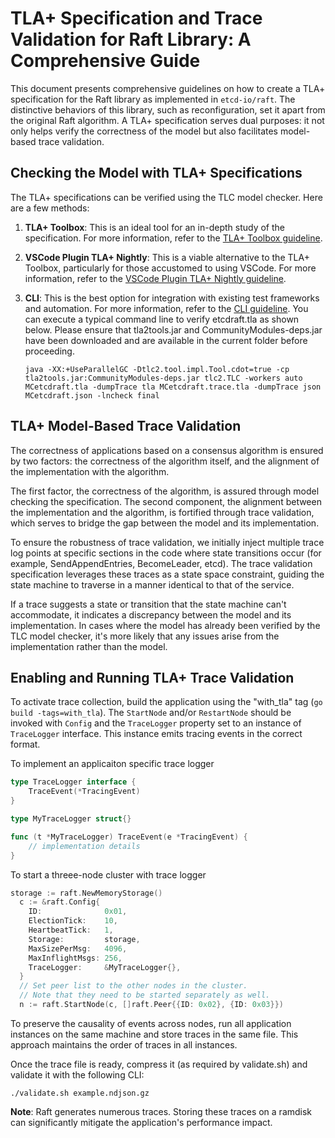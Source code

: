 # TLA+ Specification and Trace Validation for Raft Library: A Comprehensive Guide

This document presents comprehensive guidelines on how to create a TLA+ specification for the Raft library as implemented in `etcd-io/raft`. The distinctive behaviors of this library, such as reconfiguration, set it apart from the original Raft algorithm. A TLA+ specification serves dual purposes: it not only helps verify the correctness of the model but also facilitates model-based trace validation.

## Checking the Model with TLA+ Specifications

The TLA+ specifications can be verified using the TLC model checker. Here are a few methods:

1. **TLA+ Toolbox**: This is an ideal tool for an in-depth study of the specification. For more information, refer to the [TLA+ Toolbox guideline](https://lamport.azurewebsites.net/tla/toolbox.html).

2. **VSCode Plugin TLA+ Nightly**: This is a viable alternative to the TLA+ Toolbox, particularly for those accustomed to using VSCode. For more information, refer to the [VSCode Plugin TLA+ Nightly guideline](https://github.com/tlaplus/vscode-tlaplus/wiki).

3. **CLI**: This is the best option for integration with existing test frameworks and automation. For more information, refer to the [CLI guideline](https://learntla.com/topics/cli.html). You can execute a typical command line to verify etcdraft.tla as shown below. Please ensure that tla2tools.jar and CommunityModules-deps.jar have been downloaded and are available in the current folder before proceeding.

    ```console
    java -XX:+UseParallelGC -Dtlc2.tool.impl.Tool.cdot=true -cp tla2tools.jar:CommunityModules-deps.jar tlc2.TLC -workers auto MCetcdraft.tla -dumpTrace tla MCetcdraft.trace.tla -dumpTrace json MCetcdraft.json -lncheck final
    ```

## TLA+ Model-Based Trace Validation

The correctness of applications based on a consensus algorithm is ensured by two factors: the correctness of the algorithm itself, and the alignment of the implementation with the algorithm. 

The first factor, the correctness of the algorithm, is assured through model checking the specification. The second component, the alignment between the implementation and the algorithm, is fortified through trace validation, which serves to bridge the gap between the model and its implementation.

To ensure the robustness of trace validation, we initially inject multiple trace log points at specific sections in the code where state transitions occur (for example, SendAppendEntries, BecomeLeader, etcd). The trace validation specification leverages these traces as a state space constraint, guiding the state machine to traverse in a manner identical to that of the service.

If a trace suggests a state or transition that the state machine can't accommodate, it indicates a discrepancy between the model and its implementation. In cases where the model has already been verified by the TLC model checker, it's more likely that any issues arise from the implementation rather than the model.

## Enabling and Running TLA+ Trace Validation

To activate trace collection, build the application using the "with_tla" tag (`go build -tags=with_tla`). The `StartNode` and/or `RestartNode` should be invoked with `Config` and the `TraceLogger` property set to an instance of `TraceLogger` interface. This instance emits tracing events in the correct format.

To implement an applicaiton specific trace logger

```go
type TraceLogger interface {
	TraceEvent(*TracingEvent)
}

type MyTraceLogger struct{}

func (t *MyTraceLogger) TraceEvent(e *TracingEvent) {
    // implementation details
}

```

To start a threee-node cluster with trace logger
```go
storage := raft.NewMemoryStorage()
  c := &raft.Config{
    ID:              0x01,
    ElectionTick:    10,
    HeartbeatTick:   1,
    Storage:         storage,
    MaxSizePerMsg:   4096,
    MaxInflightMsgs: 256,
    TraceLogger:     &MyTraceLogger{},
  }
  // Set peer list to the other nodes in the cluster.
  // Note that they need to be started separately as well.
  n := raft.StartNode(c, []raft.Peer{{ID: 0x02}, {ID: 0x03}})
```
To preserve the causality of events across nodes, run all application instances on the same machine and store traces in the same file. This approach maintains the order of traces in all instances.

Once the trace file is ready, compress it (as required by validate.sh) and validate it with the following CLI:

```console
./validate.sh example.ndjson.gz
```
**Note**: Raft generates numerous traces. Storing these traces on a ramdisk can significantly mitigate the application's performance impact.

